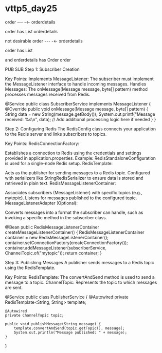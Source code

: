 # vttp5_day25

order -\-\- -\<- orderdetails

order has 
List<OrderItems> orderdetails



not desirable
order -\-\- -\<- orderdetails

order has 
List<OrderDetails> 

and orderdetails has
Order order



PUB SUB 
Step 1: Subscriber Creation

Key Points:
Implements MessageListener: The subscriber must implement the MessageListener interface to handle incoming messages.
Handles Messages: The onMessage(Message message, byte[] pattern) method processes messages received from Redis.

@Service
public class SubscriberService implements MessageListener {
    @Override
    public void onMessage(Message message, byte[] pattern) {
        String data = new String(message.getBody());
        System.out.printf("Message received: %s\n", data);
        // Add additional processing logic here if needed
    }
}



Step 2: Configuring Redis
The RedisConfig class connects your application to the Redis server and links subscribers to topics.

Key Points:
RedisConnectionFactory:

Establishes a connection to Redis using the credentials and settings provided in application.properties.
Example: RedisStandaloneConfiguration is used for a single-node Redis setup.
RedisTemplate:

Acts as the publisher for sending messages to a Redis topic.
Configured with serializers like StringRedisSerializer to ensure data is stored and retrieved in plain text.
RedisMessageListenerContainer:

Associates subscribers (MessageListener) with specific topics (e.g., mytopic).
Listens for messages published to the configured topic.
MessageListenerAdapter (Optional):

Converts messages into a format the subscriber can handle, such as invoking a specific method in the subscriber class.

@Bean
public RedisMessageListenerContainer createMessageListenerContainer() {
    RedisMessageListenerContainer container = new RedisMessageListenerContainer();
    container.setConnectionFactory(createConnectionFactory());
    container.addMessageListener(subscriberService, ChannelTopic.of("mytopic"));
    return container;
}



Step 3: Publishing Messages
A publisher sends messages to a Redis topic using the RedisTemplate.

Key Points:
RedisTemplate:
The convertAndSend method is used to send a message to a topic.
ChannelTopic:
Represents the topic to which messages are sent.

@Service
public class PublisherService {
    @Autowired
    private RedisTemplate<String, String> template;

    @Autowired
    private ChannelTopic topic;

    public void publishMessage(String message) {
        template.convertAndSend(topic.getTopic(), message);
        System.out.println("Message published: " + message);
    }
}





